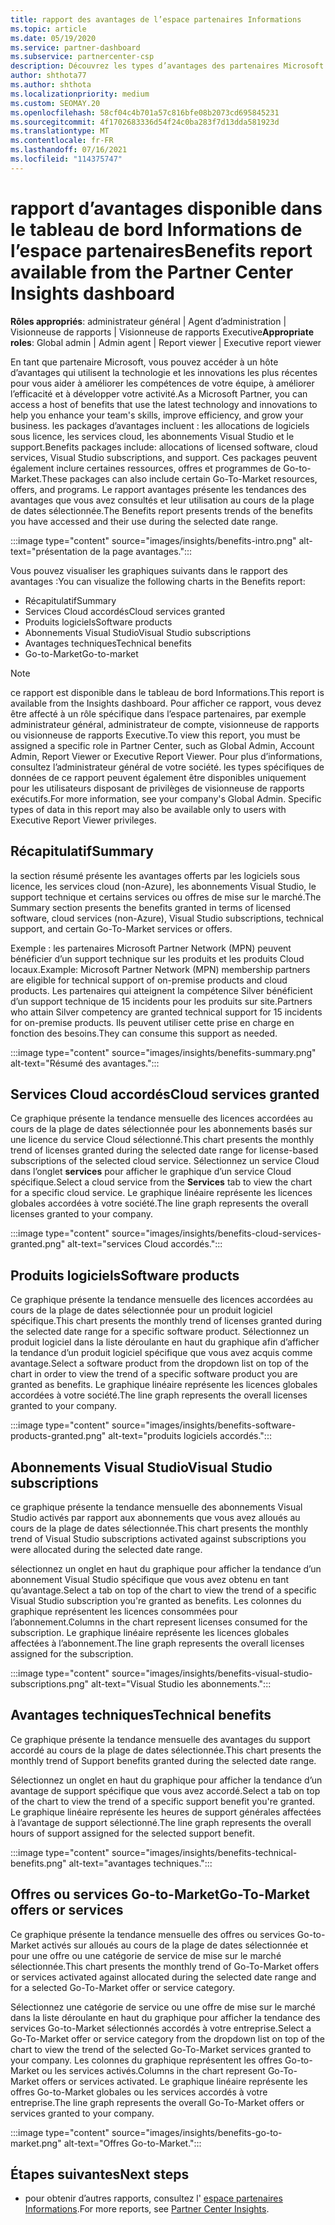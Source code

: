 ```yaml
---
title: rapport des avantages de l’espace partenaires Informations
ms.topic: article
ms.date: 05/19/2020
ms.service: partner-dashboard
ms.subservice: partnercenter-csp
description: Découvrez les types d’avantages des partenaires Microsoft qui vous ont été accordés pour vous aider à développer votre activité, améliorer l’efficacité et améliorer les compétences de votre équipe.
author: shthota77
ms.author: shthota
ms.localizationpriority: medium
ms.custom: SEOMAY.20
ms.openlocfilehash: 58cf04c4b701a57c816bfe08b2073cd695845231
ms.sourcegitcommit: 4f1702683336d54f24c0ba283f7d13dda581923d
ms.translationtype: MT
ms.contentlocale: fr-FR
ms.lasthandoff: 07/16/2021
ms.locfileid: "114375747"
---
```

# <a name="benefits-report-available-from-the-partner-center-insights-dashboard"></a><span data-ttu-id="fc4ef-103">rapport d’avantages disponible dans le tableau de bord Informations de l’espace partenaires</span><span class="sxs-lookup"><span data-stu-id="fc4ef-103">Benefits report available from the Partner Center Insights dashboard</span></span>

<span data-ttu-id="fc4ef-104">**Rôles appropriés**: administrateur général | Agent d’administration | Visionneuse de rapports | Visionneuse de rapports Executive</span><span class="sxs-lookup"><span data-stu-id="fc4ef-104">**Appropriate roles**: Global admin | Admin agent | Report viewer | Executive report viewer</span></span>

<span data-ttu-id="fc4ef-105">En tant que partenaire Microsoft, vous pouvez accéder à un hôte d’avantages qui utilisent la technologie et les innovations les plus récentes pour vous aider à améliorer les compétences de votre équipe, à améliorer l’efficacité et à développer votre activité.</span><span class="sxs-lookup"><span data-stu-id="fc4ef-105">As a Microsoft Partner, you can access a host of benefits that use the latest technology and innovations to help you enhance your team's skills, improve efficiency, and grow your business.</span></span> <span data-ttu-id="fc4ef-106">les packages d’avantages incluent : les allocations de logiciels sous licence, les services cloud, les abonnements Visual Studio et le support.</span><span class="sxs-lookup"><span data-stu-id="fc4ef-106">Benefits packages include: allocations of licensed software, cloud services, Visual Studio subscriptions, and support.</span></span> <span data-ttu-id="fc4ef-107">Ces packages peuvent également inclure certaines ressources, offres et programmes de Go-to-Market.</span><span class="sxs-lookup"><span data-stu-id="fc4ef-107">These packages can also include certain Go-To-Market resources, offers, and programs.</span></span> <span data-ttu-id="fc4ef-108">Le rapport avantages présente les tendances des avantages que vous avez consultés et leur utilisation au cours de la plage de dates sélectionnée.</span><span class="sxs-lookup"><span data-stu-id="fc4ef-108">The Benefits report presents trends of the benefits you have accessed and their use during the selected date range.</span></span>

:::image type="content" source="images/insights/benefits-intro.png" alt-text="présentation de la page avantages.":::

<span data-ttu-id="fc4ef-110">Vous pouvez visualiser les graphiques suivants dans le rapport des avantages :</span><span class="sxs-lookup"><span data-stu-id="fc4ef-110">You can visualize the following charts in the Benefits report:</span></span>

- <span data-ttu-id="fc4ef-111">Récapitulatif</span><span class="sxs-lookup"><span data-stu-id="fc4ef-111">Summary</span></span>
- <span data-ttu-id="fc4ef-112">Services Cloud accordés</span><span class="sxs-lookup"><span data-stu-id="fc4ef-112">Cloud services granted</span></span>
- <span data-ttu-id="fc4ef-113">Produits logiciels</span><span class="sxs-lookup"><span data-stu-id="fc4ef-113">Software products</span></span>
- <span data-ttu-id="fc4ef-114">Abonnements Visual Studio</span><span class="sxs-lookup"><span data-stu-id="fc4ef-114">Visual Studio subscriptions</span></span>
- <span data-ttu-id="fc4ef-115">Avantages techniques</span><span class="sxs-lookup"><span data-stu-id="fc4ef-115">Technical benefits</span></span>
- <span data-ttu-id="fc4ef-116">Go-to-Market</span><span class="sxs-lookup"><span data-stu-id="fc4ef-116">Go-to-market</span></span>

 > [!NOTE]
 > <span data-ttu-id="fc4ef-117">ce rapport est disponible dans le tableau de bord Informations.</span><span class="sxs-lookup"><span data-stu-id="fc4ef-117">This report is available from the Insights dashboard.</span></span> <span data-ttu-id="fc4ef-118">Pour afficher ce rapport, vous devez être affecté à un rôle spécifique dans l’espace partenaires, par exemple administrateur général, administrateur de compte, visionneuse de rapports ou visionneuse de rapports Executive.</span><span class="sxs-lookup"><span data-stu-id="fc4ef-118">To view this report, you must be assigned a specific role in Partner Center, such as Global Admin, Account Admin, Report Viewer or Executive Report Viewer.</span></span> <span data-ttu-id="fc4ef-119">Pour plus d’informations, consultez l’administrateur général de votre société. les types spécifiques de données de ce rapport peuvent également être disponibles uniquement pour les utilisateurs disposant de privilèges de visionneuse de rapports exécutifs.</span><span class="sxs-lookup"><span data-stu-id="fc4ef-119">For more information, see your company's Global Admin. Specific types of data in this report may also be available only to users with Executive Report Viewer privileges.</span></span>

## <a name="summary"></a><span data-ttu-id="fc4ef-120">Récapitulatif</span><span class="sxs-lookup"><span data-stu-id="fc4ef-120">Summary</span></span>

<span data-ttu-id="fc4ef-121">la section résumé présente les avantages offerts par les logiciels sous licence, les services cloud (non-Azure), les abonnements Visual Studio, le support technique et certains services ou offres de mise sur le marché.</span><span class="sxs-lookup"><span data-stu-id="fc4ef-121">The Summary section presents the benefits granted in terms of licensed software, cloud services (non-Azure), Visual Studio subscriptions, technical support, and certain Go-To-Market services or offers.</span></span>

<span data-ttu-id="fc4ef-122">Exemple : les partenaires Microsoft Partner Network (MPN) peuvent bénéficier d’un support technique sur les produits et les produits Cloud locaux.</span><span class="sxs-lookup"><span data-stu-id="fc4ef-122">Example: Microsoft Partner Network (MPN) membership partners are eligible for technical support of on-premise products and cloud products.</span></span> <span data-ttu-id="fc4ef-123">Les partenaires qui atteignent la compétence Silver bénéficient d’un support technique de 15 incidents pour les produits sur site.</span><span class="sxs-lookup"><span data-stu-id="fc4ef-123">Partners who attain Silver competency are granted technical support for 15 incidents for on-premise products.</span></span> <span data-ttu-id="fc4ef-124">Ils peuvent utiliser cette prise en charge en fonction des besoins.</span><span class="sxs-lookup"><span data-stu-id="fc4ef-124">They can consume this support as needed.</span></span> 

:::image type="content" source="images/insights/benefits-summary.png" alt-text="Résumé des avantages.":::

## <a name="cloud-services-granted"></a><span data-ttu-id="fc4ef-126">Services Cloud accordés</span><span class="sxs-lookup"><span data-stu-id="fc4ef-126">Cloud services granted</span></span>

<span data-ttu-id="fc4ef-127">Ce graphique présente la tendance mensuelle des licences accordées au cours de la plage de dates sélectionnée pour les abonnements basés sur une licence du service Cloud sélectionné.</span><span class="sxs-lookup"><span data-stu-id="fc4ef-127">This chart presents the monthly trend of licenses granted during the selected date range for license-based subscriptions of the selected cloud service.</span></span>
<span data-ttu-id="fc4ef-128">Sélectionnez un service Cloud dans l’onglet **services** pour afficher le graphique d’un service Cloud spécifique.</span><span class="sxs-lookup"><span data-stu-id="fc4ef-128">Select a cloud service from the **Services** tab to view the chart for a specific cloud service.</span></span> <span data-ttu-id="fc4ef-129">Le graphique linéaire représente les licences globales accordées à votre société.</span><span class="sxs-lookup"><span data-stu-id="fc4ef-129">The line graph represents the overall licenses granted to your company.</span></span>

:::image type="content" source="images/insights/benefits-cloud-services-granted.png" alt-text="services Cloud accordés.":::

## <a name="software-products"></a><span data-ttu-id="fc4ef-131">Produits logiciels</span><span class="sxs-lookup"><span data-stu-id="fc4ef-131">Software products</span></span>

<span data-ttu-id="fc4ef-132">Ce graphique présente la tendance mensuelle des licences accordées au cours de la plage de dates sélectionnée pour un produit logiciel spécifique.</span><span class="sxs-lookup"><span data-stu-id="fc4ef-132">This chart presents the monthly trend of licenses granted during the selected date range for a specific software product.</span></span> <span data-ttu-id="fc4ef-133">Sélectionnez un produit logiciel dans la liste déroulante en haut du graphique afin d’afficher la tendance d’un produit logiciel spécifique que vous avez acquis comme avantage.</span><span class="sxs-lookup"><span data-stu-id="fc4ef-133">Select a software product from the dropdown list on top of the chart in order to view the trend of a specific software product you are granted as benefits.</span></span> <span data-ttu-id="fc4ef-134">Le graphique linéaire représente les licences globales accordées à votre société.</span><span class="sxs-lookup"><span data-stu-id="fc4ef-134">The line graph represents the overall licenses granted to your company.</span></span>

:::image type="content" source="images/insights/benefits-software-products-granted.png" alt-text="produits logiciels accordés.":::

## <a name="visual-studio-subscriptions"></a><span data-ttu-id="fc4ef-136">Abonnements Visual Studio</span><span class="sxs-lookup"><span data-stu-id="fc4ef-136">Visual Studio subscriptions</span></span>

<span data-ttu-id="fc4ef-137">ce graphique présente la tendance mensuelle des abonnements Visual Studio activés par rapport aux abonnements que vous avez alloués au cours de la plage de dates sélectionnée.</span><span class="sxs-lookup"><span data-stu-id="fc4ef-137">This chart presents the monthly trend of Visual Studio subscriptions activated against subscriptions you were allocated during the selected date range.</span></span>

<span data-ttu-id="fc4ef-138">sélectionnez un onglet en haut du graphique pour afficher la tendance d’un abonnement Visual Studio spécifique que vous avez obtenu en tant qu’avantage.</span><span class="sxs-lookup"><span data-stu-id="fc4ef-138">Select a tab on top of the chart to view the trend of a specific Visual Studio subscription you're granted as benefits.</span></span> <span data-ttu-id="fc4ef-139">Les colonnes du graphique représentent les licences consommées pour l’abonnement.</span><span class="sxs-lookup"><span data-stu-id="fc4ef-139">Columns in the chart represent licenses consumed for the subscription.</span></span> <span data-ttu-id="fc4ef-140">Le graphique linéaire représente les licences globales affectées à l’abonnement.</span><span class="sxs-lookup"><span data-stu-id="fc4ef-140">The line graph represents the overall licenses assigned for the subscription.</span></span>

:::image type="content" source="images/insights/benefits-visual-studio-subscriptions.png" alt-text="Visual Studio les abonnements.":::

## <a name="technical-benefits"></a><span data-ttu-id="fc4ef-142">Avantages techniques</span><span class="sxs-lookup"><span data-stu-id="fc4ef-142">Technical benefits</span></span>

<span data-ttu-id="fc4ef-143">Ce graphique présente la tendance mensuelle des avantages du support accordé au cours de la plage de dates sélectionnée.</span><span class="sxs-lookup"><span data-stu-id="fc4ef-143">This chart presents the monthly trend of Support benefits granted during the selected date range.</span></span>

<span data-ttu-id="fc4ef-144">Sélectionnez un onglet en haut du graphique pour afficher la tendance d’un avantage de support spécifique que vous avez accordé.</span><span class="sxs-lookup"><span data-stu-id="fc4ef-144">Select a tab on top of the chart to view the trend of a specific support benefit you're granted.</span></span> <span data-ttu-id="fc4ef-145">Le graphique linéaire représente les heures de support générales affectées à l’avantage de support sélectionné.</span><span class="sxs-lookup"><span data-stu-id="fc4ef-145">The line graph represents the overall hours of support assigned for the selected support benefit.</span></span>

:::image type="content" source="images/insights/benefits-technical-benefits.png" alt-text="avantages techniques.":::

## <a name="go-to-market-offers-or-services"></a><span data-ttu-id="fc4ef-147">Offres ou services Go-to-Market</span><span class="sxs-lookup"><span data-stu-id="fc4ef-147">Go-To-Market offers or services</span></span>

<span data-ttu-id="fc4ef-148">Ce graphique présente la tendance mensuelle des offres ou services Go-to-Market activés sur alloués au cours de la plage de dates sélectionnée et pour une offre ou une catégorie de service de mise sur le marché sélectionnée.</span><span class="sxs-lookup"><span data-stu-id="fc4ef-148">This chart presents the monthly trend of Go-To-Market offers or services activated against allocated during the selected date range and for a selected Go-To-Market offer or service category.</span></span>

<span data-ttu-id="fc4ef-149">Sélectionnez une catégorie de service ou une offre de mise sur le marché dans la liste déroulante en haut du graphique pour afficher la tendance des services Go-to-Market sélectionnés accordés à votre entreprise.</span><span class="sxs-lookup"><span data-stu-id="fc4ef-149">Select a Go-To-Market offer or service category from the dropdown list on top of the chart to view the trend of the selected Go-To-Market services granted to your company.</span></span> <span data-ttu-id="fc4ef-150">Les colonnes du graphique représentent les offres Go-to-Market ou les services activés.</span><span class="sxs-lookup"><span data-stu-id="fc4ef-150">Columns in the chart represent Go-To-Market offers or services activated.</span></span> <span data-ttu-id="fc4ef-151">Le graphique linéaire représente les offres Go-to-Market globales ou les services accordés à votre entreprise.</span><span class="sxs-lookup"><span data-stu-id="fc4ef-151">The line graph represents the overall Go-To-Market offers or services granted to your company.</span></span>

:::image type="content" source="images/insights/benefits-go-to-market.png" alt-text="Offres Go-to-Market.":::

## <a name="next-steps"></a><span data-ttu-id="fc4ef-153">Étapes suivantes</span><span class="sxs-lookup"><span data-stu-id="fc4ef-153">Next steps</span></span>

- <span data-ttu-id="fc4ef-154">pour obtenir d’autres rapports, consultez l' [espace partenaires Informations](partner-center-insights.md).</span><span class="sxs-lookup"><span data-stu-id="fc4ef-154">For more reports, see [Partner Center Insights](partner-center-insights.md).</span></span>
